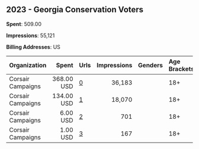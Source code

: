 ## 2023 - Georgia Conservation Voters 
**Spent**: 509.00

**Impressions**: 55,121

**Billing Addresses**: US

|Organization|Spent|Urls|Impressions|Genders|Age Brackets|Country Codes|
|:---|---:|:---|---:|:---|:---|:---|
|Corsair Campaigns|368.00 USD|[0](https://www.snap.com/political-ads/asset/b8dde65bb5163ccc6eab33ed20a0ee48586663f959b454b38d1fb99b72e5926b?mediaType=png)|36,183||18+|united states|
|Corsair Campaigns|134.00 USD|[1](https://www.snap.com/political-ads/asset/b8dde65bb5163ccc6eab33ed20a0ee48586663f959b454b38d1fb99b72e5926b?mediaType=png)|18,070||18+|united states|
|Corsair Campaigns|6.00 USD|[2](https://www.snap.com/political-ads/asset/f75a3c555182a130d45cfa4be77c2826ee409e8f27a3d88efffadb429d9c1336?mediaType=png)|701||18+|united states|
|Corsair Campaigns|1.00 USD|[3](https://www.snap.com/political-ads/asset/f2ed6463a155e0bbfff37c9ab4b5293a4de87b2806df4b17fc2545d1b4b62134?mediaType=png)|167||18+|united states|
